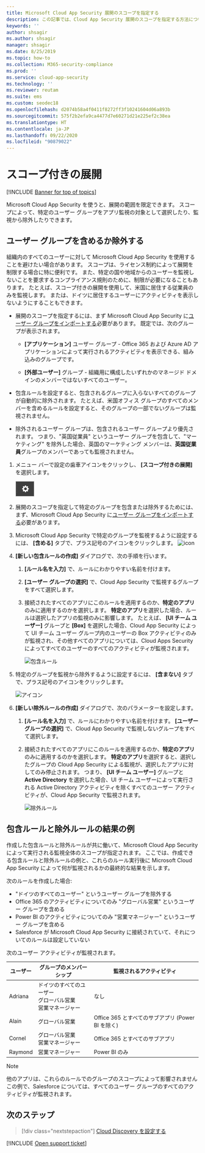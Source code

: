 ```yaml
---
title: Microsoft Cloud App Security 展開のスコープを指定する
description: この記事では、Cloud App Security 展開のスコープを指定する方法について説明します。特定のユーザーまたはグループを含めたり除外したりできます。
keywords: ''
author: shsagir
ms.author: shsagir
manager: shsagir
ms.date: 8/25/2019
ms.topic: how-to
ms.collection: M365-security-compliance
ms.prod: ''
ms.service: cloud-app-security
ms.technology: ''
ms.reviewer: reutam
ms.suite: ems
ms.custom: seodec18
ms.openlocfilehash: d2074b58a4f0411f8272ff3f10241604d06a893b
ms.sourcegitcommit: 575f2b2efa9ca4477d7e60271d21e225ef2c38ea
ms.translationtype: HT
ms.contentlocale: ja-JP
ms.lasthandoff: 09/22/2020
ms.locfileid: "90879022"
---
```

# <a name="scoped-deployment"></a>スコープ付きの展開 <a name="scoped-deployment"></a> 

[!INCLUDE [Banner for top of topics](includes/banner.md)]

Microsoft Cloud App Security を使うと、展開の範囲を限定できます。 スコープによって、特定のユーザー グループをアプリ監視の対象として選択したり、監視から除外したりできます。

## <a name="include-or-exclude-user-groups"></a>ユーザー グループを含めるか除外する

組織内のすべてのユーザーに対して Microsoft Cloud App Security を使用することを避けたい場合があります。 スコープは、ライセンス制約によって展開を制限する場合に特に便利です。 また、特定の国や地域からのユーザーを監視しないことを要求するコンプライアンス規則のために、制限が必要になることもあります。 たとえば、スコープ付きの展開を使用して、米国に居住する従業員のみを監視します。 または、ドイツに居住するユーザーにアクティビティを表示しないようにすることもできます。

- 展開のスコープを指定するには、まず Microsoft Cloud App Security に[ユーザー グループをインポートする](user-groups.md)必要があります。 既定では、次のグループが表示されます。

  - **[アプリケーション]** ユーザー グループ - Office 365 および Azure AD アプリケーションによって実行されるアクティビティを表示できる、組み込みのグループです。

  - **[外部ユーザー]** グループ - 組織用に構成したいずれかのマネージド ドメインのメンバーではないすべてのユーザー。

- 包含ルールを設定すると、包含されるグループに入らないすべてのグループが自動的に除外されます。 たとえば、米国オフィス グループのすべてのメンバーを含めるルールを設定すると、そのグループの一部でないグループは監視されません。

- 除外されるユーザー グループは、包含されるユーザー グループより優先されます。 つまり、"英国従業員" というユーザー グループを包含して、"マーケティング" を除外した場合、英国のマーケティング メンバーは、**英国従業員**グループのメンバーであっても監視されません。

1. メニュー バーで設定の歯車アイコンをクリックし、 **[スコープ付きの展開]** を選択します。

    ![[設定] アイコン](media/settings-icon.png "設定アイコン")

2. 展開のスコープを指定して特定のグループを包含または除外するためには、まず、Microsoft Cloud App Security に[ユーザー グループをインポートする](user-groups.md)必要があります。

3. Microsoft Cloud App Security で特定のグループを監視するように設定するには、 **[含める]** タブで、プラス記号のアイコンをクリックします。
    ![icon](media/plus-icon.png)

4. **[新しい包含ルールの作成]** ダイアログで、次の手順を行います。

    1. **[ルール名を入力]** で、ルールにわかりやすい名前を付けます。
    2. **[ユーザー グループの選択]** で、Cloud App Security で監視するグループをすべて選択します。
    3. 接続されたすべてのアプリにこのルールを適用するのか、**特定のアプリ**のみに適用するのかを選択します。 **特定のアプリ**を選択した場合、ルールは選択したアプリの監視のみに影響します。 たとえば、 **[UI チーム ユーザー]** グループと **[Box]** を選択した場合、Cloud App Security によって UI チーム ユーザー グループ内のユーザーの Box アクティビティのみが監視され、その他すべてのアプリについては、Cloud Apps Security によってすべてのユーザーのすべてのアクティビティが監視されます。

        ![包含ルール](media/include-rule.png)

5. 特定のグループを監視から除外するように設定するには、 **[含まない]** タブで、プラス記号のアイコンをクリックします。

   ![アイコン](media/plus-icon.png)

6. **[新しい除外ルールの作成]** ダイアログで、次のパラメーターを設定します。

    1. **[ルール名を入力]** で、ルールにわかりやすい名前を付けます。
    **[ユーザー グループの選択]** で、Cloud App Security で監視しないグループをすべて選択します。
    2. 接続されたすべてのアプリにこのルールを適用するのか、**特定のアプリ**のみに適用するのかを選択します。 **特定のアプリ**を選択すると、選択したグループの Cloud App Security による監視が、選択したアプリに対してのみ停止されます。 つまり、 **[UI チーム ユーザー]** グループと **Active Directory** を選択した場合、UI チーム ユーザーによって実行される Active Directory アクティビティを除くすべてのユーザー アクティビティが、Cloud App Security で監視されます。

       ![除外ルール](media/exclude-rule.png)

## <a name="example-results-for-include-and-exclude-rules"></a>包含ルールと除外ルールの結果の例

作成した包含ルールと除外ルールが共に働いて、Microsoft Cloud App Security によって実行される監視全体のスコープが指定されます。 ここでは、作成できる包含ルールと除外ルールの例と、これらのルール実行後に Microsoft Cloud App Security によって何が監視されるかの最終的な結果を示します。

次のルールを作成した場合:

- "ドイツのすべてのユーザー" というユーザー グループを除外する
- Office 365 のアクティビティについてのみ "グローバル営業" というユーザー グループを含める
- Power BI のアクティビティについてのみ "営業マネージャー" というユーザー グループを含める
- Salesforce が Microsoft Cloud App Security に接続されていて、それについてのルールは設定していない

次のユーザー アクティビティが監視されます。

|ユーザー|グループのメンバーシップ|監視されるアクティビティ|
|----|----|----|
|Adriana|ドイツのすべてのユーザー<br />グローバル営業<br />営業マネージャー|なし|
|Alain|グローバル営業|Office 365 とすべてのサブアプリ (Power BI を除く)|
|Cornel|グローバル営業<br />営業マネージャー|Office 365 とすべてのサブアプリ|
|Raymond|営業マネージャー|Power BI のみ|

> [!NOTE]
> 他のアプリは、これらのルールでのグループのスコープによって影響されません
> この例で、Salesforce については、すべてのユーザー グループのすべてのアクティビティが監視されます。

## <a name="next-steps"></a>次のステップ

> [!div class="nextstepaction"]
> [Cloud Discovery を設定する](set-up-cloud-discovery.md)

[!INCLUDE [Open support ticket](includes/support.md)]  
